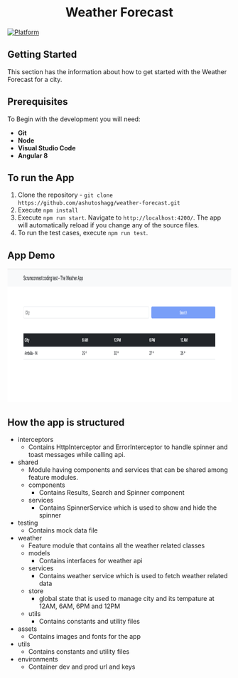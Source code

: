 <h1 align="center">Weather Forecast</h1>

[![Platform](https://img.shields.io/badge/Platform-Angular-brightgreen)](https://angular.io/docs)


## **Getting Started**

This section has the information about how to get started with the Weather Forecast for a city.

## **Prerequisites**

To Begin with the development you will need:

- **Git**
- **Node**
- **Visual Studio Code**
- **Angular 8**

## **To run the App**

1. Clone the repository - `git clone https://github.com/ashutoshagg/weather-forecast.git`
2. Execute `npm install`
3. Execute `npm run start`. Navigate to `http://localhost:4200/`. The app will automatically reload if you change any of the source files.
4. To run the test cases, execute `npm run test`. 

## **App Demo**

<p align="center">
<img width="700" height="300" src="https://github.com/ashutoshagg/weather-forecast/blob/main/demo/ss0.png" alt="logo">
</p>

## **How the app is structured**

- interceptors
  - Contains HttpInterceptor and ErrorInterceptor to handle spinner and toast messages while calling api.
- shared
  - Module having components and services that can be shared among feature modules.
  - components
    - Contains Results, Search and Spinner component
  - services
    - Contains SpinnerService which is used to show and hide the spinner
- testing
  - Contains mock data file
- weather
  - Feature module that contains all the weather related classes
  - models
    - Contains interfaces for weather api
  - services
    - Contains weather service which is used to fetch weather related data
  - store
    - global state that is used to manage city and its tempature at 12AM, 6AM, 6PM and 12PM
  - utils
    - Contains constants and utility files
- assets
  - Contains images and fonts for the app
- utils
  - Contains constants and utility files
- environments
  - Container dev and prod url and keys